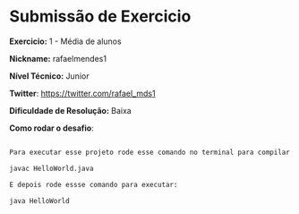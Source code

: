 # Submissão de Exercicio

**Exercicio:** 1 - Média de alunos

**Nickname:** rafaelmendes1

**Nível Técnico:** Junior

**Twitter**: https://twitter.com/rafael_mds1

**Dificuldade de Resolução:** Baixa

**Como rodar o desafio**:

```bash

Para executar esse projeto rode esse comando no terminal para compilar esse arquivo:

javac HelloWorld.java

E depois rode essse comando para executar:

java HelloWorld
```
